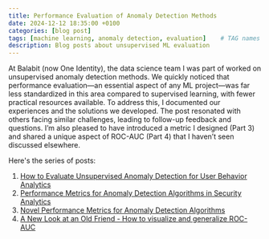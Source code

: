 ```yaml
---
title: Performance Evaluation of Anomaly Detection Methods
date: 2024-12-12 18:35:00 +0100
categories: [blog post]
tags: [machine learning, anomaly detection, evaluation]    # TAG names should always be lowercase
description: Blog posts about unsupervised ML evaluation
---
```


At Balabit (now One Identity), the data science team I was part of worked on unsupervised anomaly detection methods. We quickly noticed that performance evaluation—an essential aspect of any ML project—was far less standardized in this area compared to supervised learning, with fewer practical resources available. To address this, I documented our experiences and the solutions we developed. The post resonated with others facing similar challenges, leading to follow-up feedback and questions. I’m also pleased to have introduced a metric I designed (Part 3) and shared a unique aspect of ROC-AUC (Part 4) that I haven’t seen discussed elsewhere.

Here's the series of posts:
1. [How to Evaluate Unsupervised Anomaly Detection for User Behavior Analytics](https://medium.com/balabit-unsupervised/how-to-evaluate-unsupervised-anomaly-detection-for-user-behavior-analytics-88f3d5de2018)
2. [Performance Metrics for Anomaly Detection Algorithms in Security Analytics](https://medium.com/balabit-unsupervised/performance-metrics-for-anomaly-detection-algorithms-in-security-analytics-f3e509efd21d)
3. [Novel Performance Metrics for Anomaly Detection Algorithms](https://medium.com/balabit-unsupervised/novel-performance-metrics-for-anomaly-detection-algorithms-35911673ac94)
4. [A New Look at an Old Friend - How to visualize and generalize ROC-AUC](https://medium.com/balabit-unsupervised/a-new-look-at-an-old-friend-c1936841215f)
